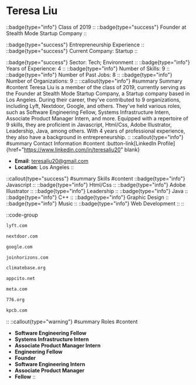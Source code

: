 # Teresa Liu
::badge{type="info"}
Class of 2019
::
::badge{type="success"}
Founder at Stealth Mode Startup Company
::

::badge{type="success"}
Entrepreneurship Experience
::
::badge{type="success"}
Current Company: Startup
::

::badge{type="success"}
Sector: Tech; Environment
::
::badge{type="info"}
Years of Experience: 4
::
::badge{type="info"}
Number of Skills: 9
::
::badge{type="info"}
Number of Past Jobs: 8
::
::badge{type="info"}
Number of Organizations: 9
::
::callout{type="info"}
#summary
Summary
#content
Teresa Liu is a member of the class of 2019, currently serving as the Founder at Stealth Mode Startup Company, a Startup company based in Los Angeles. During their career, they've contributed to 9 organizations, including Lyft, Nextdoor, Google, and others. They've held various roles, such as Software Engineering Fellow, Systems Infrastructure Intern, Associate Product Manager Intern, and more. Equipped with a repertoire of 9 skills, they are proficient in Javascript, Html/Css, Adobe Illustrator, Leadership, Java, among others.  With 4 years of professional experience, they also have a background in entrepreneurship.
::
::callout{type="info"}
#summary
Contact Information
#content
:button-link[LinkedIn Profile]{href="https://www.linkedin.com/in/teresaliu20" blank}
- **Email**: teresaliu20@gmail.com
- **Location**: Los Angeles
::

::callout{type="success"}
#summary
Skills
#content
::badge{type="info"}
Javascript
::
::badge{type="info"}
Html/Css
::
::badge{type="info"}
Adobe Illustrator
::
::badge{type="info"}
Leadership
::
::badge{type="info"}
Java
::
::badge{type="info"}
C++
::
::badge{type="info"}
Graphic Design
::
::badge{type="info"}
Music
::
::badge{type="info"}
Web Development
::
::

::code-group
```bash [Lyft]
lyft.com
```
```bash [Nextdoor]
nextdoor.com
```
```bash [Google]
google.com
```
```bash [Horizons]
joinhorizons.com
```
```bash [Climatebase]
climatebase.org
```
```bash [Stealth Mode Startup Company]
appcito.net
```
```bash [Meta]
meta.com
```
```bash [776 Foundation]
776.org
```
```bash [Kleiner Perkins Caufield & Byers]
kpcb.com
```
::
::callout{type="warning"}
#summary
Roles
#content
- **Software Engineering Fellow**
- **Systems Infrastructure Intern**
- **Associate Product Manager Intern**
- **Engineering Fellow**
- **Founder**
- **Software Engineering Intern**
- **Associate Product Manager**
- **Fellow**
::

